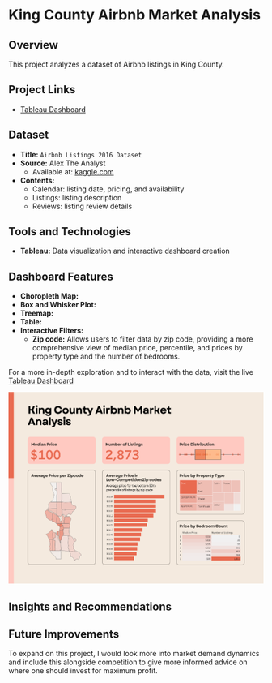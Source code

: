 # King County Airbnb Market Analysis

## Overview

This project analyzes a dataset of Airbnb listings in King County. 

## Project Links
- [Tableau Dashboard](https://public.tableau.com/app/profile/aliyah.good/viz/AirBNBSalesAnalysis/Dashboard3)
  
## Dataset
- **Title:** `Airbnb Listings 2016 Dataset`
- **Source:** Alex The Analyst
  - Available at: [kaggle.com](https://www.kaggle.com/datasets/alexanderfreberg/airbnb-listings-2016-dataset)
- **Contents:**
  - Calendar: listing date, pricing, and availability
  - Listings: listing description
  - Reviews: listing review details 
    
## Tools and Technologies
- **Tableau:** Data visualization and interactive dashboard creation

## Dashboard Features
- **Choropleth Map:** 
- **Box and Whisker Plot:**
- **Treemap:**
- **Table:** 
- **Interactive Filters:**
   - **Zip code:** Allows users to filter data by zip code, providing a more comprehensive view of median price, percentile, and prices by property type and the number of bedrooms.

For a more in-depth exploration and to interact with the data, visit the live [Tableau Dashboard](https://public.tableau.com/app/profile/aliyah.good/viz/AirBNBSalesAnalysis/Dashboard3)

![King_County_Airbnb_Dashboard](./King_County_Airbnb_Dashboard.png)

## Insights and Recommendations

## Future Improvements
To expand on this project, I would look more into market demand dynamics and include this alongside competition to give more informed advice on where one should invest for maximum profit. 
